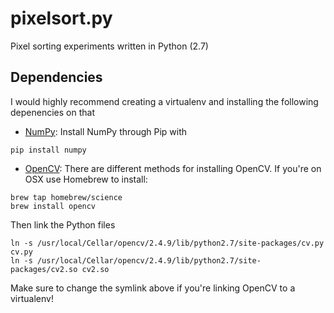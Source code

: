 pixelsort.py
============

Pixel sorting experiments written in Python (2.7)

## Dependencies
I would highly recommend creating a virtualenv and installing the following depenencies on that
* [NumPy](http://www.numpy.org/): Install NumPy through Pip with
```
pip install numpy
```
* [OpenCV](http://opencv.org/): There are different methods for installing OpenCV. If you're on OSX use Homebrew to install:
```
brew tap homebrew/science
brew install opencv
```
Then link the Python files
```
ln -s /usr/local/Cellar/opencv/2.4.9/lib/python2.7/site-packages/cv.py cv.py
ln -s /usr/local/Cellar/opencv/2.4.9/lib/python2.7/site-packages/cv2.so cv2.so
```
Make sure to change the symlink above if you're linking OpenCV to a virtualenv!
